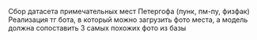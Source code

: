 Cбор датасета примечательных мест Петергофа (пунк, пм-пу, физфак)
Реализация тг бота, в который можно загрузить фото места, а модель должна сопоставить 3 самых похожих фото из базы
